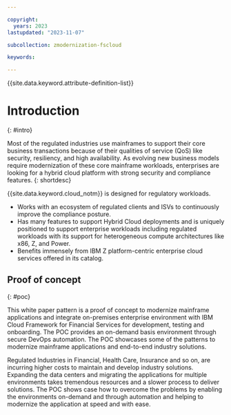 ```yaml
---

copyright:
  years: 2023
lastupdated: "2023-11-07"

subcollection: zmodernization-fscloud

keywords:

---
```


{{site.data.keyword.attribute-definition-list}}

# Introduction
{: #intro}

Most of the regulated industries use mainframes to support their core business transactions because of their qualities of service (QoS) like security, resiliency, and high availability. As evolving new business models require modernization of these core mainframe workloads, enterprises are looking for a hybrid cloud platform with strong security and compliance features.
{: shortdesc}

{{site.data.keyword.cloud_notm}} is designed for regulatory workloads. 
* Works with an ecosystem of regulated clients and ISVs to continuously improve the compliance posture. 
* Has many features to support Hybrid Cloud deployments and is uniquely positioned to support enterprise workloads including regulated workloads with its support for heterogeneous compute architectures like x86, Z, and Power. 
* Benefits immensely from IBM Z platform-centric enterprise cloud services offered in its catalog.

## Proof of concept
{: #poc}

This white paper pattern is a proof of concept to modernize mainframe applications and integrate on-premises enterprise environment with IBM Cloud Framework for Financial Services for development, testing and onboarding. The POC provides an on-demand basis environment through secure DevOps automation. The POC showcases some of the patterns to modernize mainframe applications and end-to-end industry solutions.

Regulated Industries in Financial, Health Care, Insurance and so on, are incurring higher costs to maintain and develop industry solutions. Expanding the data centers and migrating the applications for multiple environments takes tremendous resources and a slower process to deliver solutions. The POC shows case how to overcome the problems by enabling the environments on-demand and through automation and helping to modernize the application at speed and with ease.
